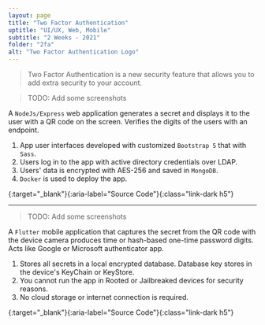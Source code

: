 ```yaml
---
layout: page
title: "Two Factor Authentication"
uptitle: "UI/UX, Web, Mobile"
subtitle: "2 Weeks - 2021"
folder: "2fa"
alt: "Two Factor Authentication Logo"
---
```


> Two Factor Authentication is a new security feature that allows you to add extra security to your account.

> TODO: Add some screenshots

A `NodeJs/Express` web application generates a secret and displays it to the user with a QR code on the screen. Verifies the digits of the users with an endpoint.

1. App user interfaces developed with customized `Bootstrap 5` that with `Sass`.
1. Users log in to the app with active directory credentials over LDAP.
1. Users' data is encrypted with AES-256 and saved in `MongoDB`.
1. `Docker` is used to deploy the app.

[<i class="bi bi-github"></i>](https://github.com/aeosmanoglu/ikiadimApp){:target="\_blank"}{:aria-label="Source Code"}{:class="link-dark h5"}

---

> TODO: Add some screenshots

A `Flutter` mobile application that captures the secret from the QR code with the device camera produces time or hash-based one-time password digits. Acts like Google or Microsoft authenticator app.

1. Stores all secrets in a local encrypted database. Database key stores in the device's KeyChain or KeyStore.
1. You cannot run the app in Rooted or Jailbreaked devices for security reasons.
1. No cloud storage or internet connection is required.

[<i class="bi bi-github"></i>](https://github.com/aeosmanoglu/ikiadim){:target="\_blank"}{:aria-label="Source Code"}{:class="link-dark h5"}
